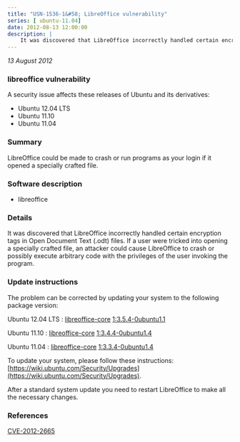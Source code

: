 ```yaml
---
title: "USN-1536-1&#58; LibreOffice vulnerability"
series: [ ubuntu-11.04]
date: 2012-08-13 12:00:00
description: |
    It was discovered that LibreOffice incorrectly handled certain encryption tags in Open Document Text (.odt) files. If a user were tricked into opening a specially crafted file, an attacker could cause LibreOffice to crash or possibly execute arbitrary code with the privileges of the user invoking the program. 
--- 
```

 
 

*13 August 2012*

### libreoffice vulnerability

A security issue affects these releases of Ubuntu and its derivatives:

* Ubuntu 12.04 LTS
* Ubuntu 11.10
* Ubuntu 11.04

### Summary

LibreOffice could be made to crash or run programs as your login if it opened a specially crafted file.

### Software description

* libreoffice 

### Details

It was discovered that LibreOffice incorrectly handled certain encryption tags in Open Document Text (.odt) files. If a user were tricked into opening a specially crafted file, an attacker could cause LibreOffice to crash or possibly execute arbitrary code with the privileges of the user invoking the program. 

### Update instructions

The problem can be corrected by updating your system to the following package version:

Ubuntu 12.04 LTS
 : [libreoffice-core](https://launchpad.net/ubuntu/+source/libreoffice) <span> [1:3.5.4-0ubuntu1.1](https://launchpad.net/ubuntu/+source/libreoffice/1:3.5.4-0ubuntu1.1) </span> 

Ubuntu 11.10
 : [libreoffice-core](https://launchpad.net/ubuntu/+source/libreoffice) <span> [1:3.4.4-0ubuntu1.4](https://launchpad.net/ubuntu/+source/libreoffice/1:3.4.4-0ubuntu1.4) </span> 

Ubuntu 11.04
 : [libreoffice-core](https://launchpad.net/ubuntu/+source/libreoffice) <span> [1:3.3.4-0ubuntu1.4](https://launchpad.net/ubuntu/+source/libreoffice/1:3.3.4-0ubuntu1.4) </span> 

To update your system, please follow these instructions: [https://wiki.ubuntu.com/Security/Upgrades](https://wiki.ubuntu.com/Security/Upgrades).

After a standard system update you need to restart LibreOffice to make all the necessary changes. 

### References

 
 [CVE-2012-2665](http://people.ubuntu.com/~ubuntu-security/cve/CVE-2012-2665)
 

